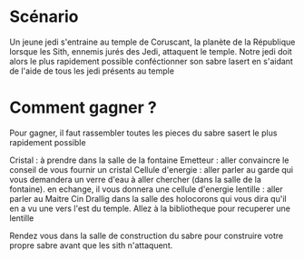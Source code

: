 # Scénario

Un jeune jedi s'entraine au temple de Coruscant, la planète de la République lorsque les Sith, ennemis jurés des Jedi, attaquent le temple. Notre jedi doit alors le plus rapidement possible conféctionner son sabre lasert en s'aidant de l'aide de tous les jedi présents au temple

# Comment gagner ?
Pour gagner, il faut rassembler toutes les pieces du sabre sasert le plus rapidement possible

Cristal : à prendre dans la salle de la fontaine
Emetteur : aller convaincre le conseil de vous fournir un cristal
Cellule d'energie : aller parler au garde qui vous demandera un verre d'eau à aller chercher (dans la salle de la fontaine). en echange, il vous donnera une cellule d'energie
lentille : aller parler au Maitre Cin Drallig dans la salle des holocorons qui vous dira qu'il en a vu une vers l'est du temple. Allez à la bibliotheque pour recuperer une lentille

Rendez vous dans la salle de construction du sabre pour construire votre propre sabre avant que les sith n'attaquent.
